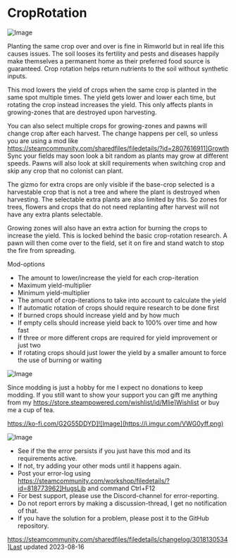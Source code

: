# CropRotation

![Image](https://i.imgur.com/iCj5o7O.png)


Planting the same crop over and over is fine in Rimworld but in real life this causes issues. 
The soil looses its fertility and pests and diseases happily make themselves a permanent home as their preferred food source is guaranteed.
Crop rotation helps return nutrients to the soil without synthetic inputs.

This mod lowers the yield of crops when the same crop is planted in the same spot multiple times. 
The yield gets lower and lower each time, but rotating the crop instead increases the yield.
This only affects plants in growing-zones that are destroyed upon harvesting. 

You can also select multiple crops for growing-zones and pawns will change crop after each harvest.
The change happens per cell, so unless you are using a mod like https://steamcommunity.com/sharedfiles/filedetails/?id=2807616911]Growth Sync your fields may soon look a bit random as plants may grow at different speeds.
Pawns will also look at skill requirements when switching crop and skip any crop that no colonist can plant.

The gizmo for extra crops are only visible if the base-crop selected is a harvestable crop that is not a tree and where the plant is destroyed when harvesting. The selectable extra plants are also limited by this.
So zones for trees, flowers and crops that do not need replanting after harvest will not have any extra plants selectable.

Growing zones will also have an extra action for burning the crops to increase the yield. This is locked behind the basic crop-rotation research. A pawn will then come over to the field, set it on fire and stand watch to stop the fire from spreading. 

Mod-options


- The amount to lower/increase the yield for each crop-iteration
- Maximum yield-multiplier
- Minimum yield-multiplier
- The amount of crop-iterations to take into account to calculate the yield
- If automatic rotation of crops should require research to be done first
- If burned crops should increase yield and by how much
- If empty cells should increase yield back to 100% over time and how fast
- If three or more different crops are required for yield improvement or just two
- If rotating crops should just lower the yield by a smaller amount to force the use of burning or waiting



![Image](https://i.imgur.com/Ds0rBAD.png)

Since modding is just a hobby for me I expect no donations to keep modding. If you still want to show your support you can gift me anything from my https://store.steampowered.com/wishlist/id/Mlie]Wishlist or buy me a cup of tea.

https://ko-fi.com/G2G55DDYD]![Image](https://i.imgur.com/VWG0yff.png)


![Image](https://i.imgur.com/5xwDG6H.png)



-  See if the the error persists if you just have this mod and its requirements active.
-  If not, try adding your other mods until it happens again.
-  Post your error-log using https://steamcommunity.com/workshop/filedetails/?id=818773962]HugsLib and command Ctrl+F12
-  For best support, please use the Discord-channel for error-reporting.
-  Do not report errors by making a discussion-thread, I get no notification of that.
-  If you have the solution for a problem, please post it to the GitHub repository.


https://steamcommunity.com/sharedfiles/filedetails/changelog/3018130534]Last updated 2023-08-16
